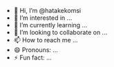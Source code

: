 - 👋 Hi, I’m @hatakekomsi
- 👀 I’m interested in ...
- 🌱 I’m currently learning ...
- 💞️ I’m looking to collaborate on ...
- 📫 How to reach me ...
- 😄 Pronouns: ...
- ⚡ Fun fact: ...

<!---
hatakekomsi/hatakekomsi is a ✨ special ✨ repository because its `README.md` (this file) appears on your GitHub profile.
You can click the Preview link to take a look at your changes.
--->
